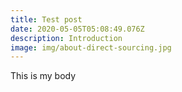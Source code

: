 ```yaml
---
title: Test post
date: 2020-05-05T05:08:49.076Z
description: Introduction
image: img/about-direct-sourcing.jpg
---
```

This is my body